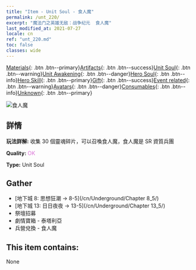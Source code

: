 ```yaml
---
title: "Item - Unit Soul - 食人魔"
permalink: /unt_220/
excerpt: "魔法门之英雄无敌：战争纪元  食人魔"
last_modified_at: 2021-07-27
locale: cn
ref: "unt_220.md"
toc: false
classes: wide
---
```

 [Materials](/ItemsCN/){: .btn .btn--primary}[Artifacts](/ItemsCN/Artifacts/){: .btn .btn--success}[Unit Soul](/ItemsCN/UnitSoul/){: .btn .btn--warning}[Unit Awakening](/ItemsCN/UnitAwakening/){: .btn .btn--danger}[Hero Soul](/ItemsCN/HeroSoul/){: .btn .btn--info}[Hero Skill](/ItemsCN/HeroSkill/){: .btn .btn--primary}[Gift](/ItemsCN/Gift/){: .btn .btn--success}[Event related](/ItemsCN/Events/){: .btn .btn--warning}[Avatars](/ItemsCN/Avatars/){: .btn .btn--danger}[Consumables](/ItemsCN/Consumables/){: .btn .btn--info}[Unknown](/ItemsCN/Unknown/){: .btn .btn--primary}

 ![食人魔](/images/u/ti_shirenmo.jpg)

## 詳情
 **玩法詳解:** 收集 30 個靈魂碎片，可以召喚食人魔，食人魔是 SR 資質兵團

 **Quality:** <span style="color: #DA70D6">OK</span>

 **Type:** Unit Soul

## Gather

*    [地下城 8: 思想狂潮 -> 8-5](/cn/Underground/Chapter 8_5/) 
*    [地下城 13: 日日夜夜 -> 13-5](/cn/Underground/Chapter 13_5/) 
*    祭壇招募 
*    劇情寶箱 - 泰塔利亞 
*    兵營兌換 - 食人魔 

## This item contains:

  None

